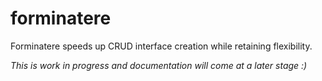forminatere
===========

Forminatere speeds up CRUD interface creation while retaining flexibility.

*This is work in progress and documentation will come at a later stage :)*